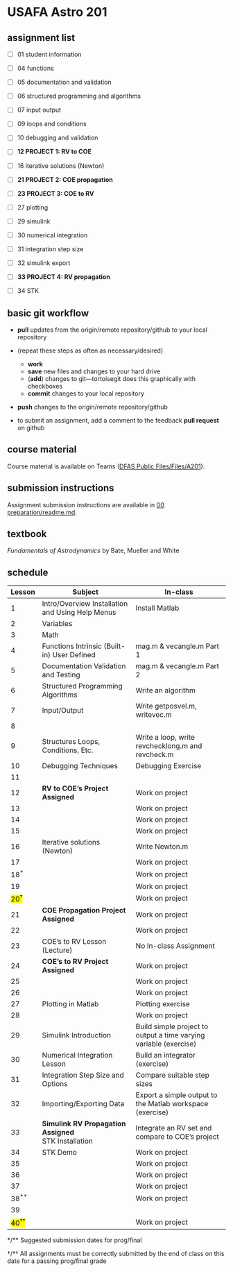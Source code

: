 # USAFA Astro 201



## assignment list

- [ ] 01 student information
- [ ] 04 functions
- [ ] 05 documentation and validation
- [ ] 06 structured programming and algorithms
- [ ] 07 input output
- [ ] 09 loops and conditions
- [ ] 10 debugging and validation
- [ ] **12 PROJECT 1: RV to COE**
- [ ] 16 iterative solutions (Newton)
- [ ] **21 PROJECT 2: COE propagation**
- [ ] **23 PROJECT 3: COE to RV**
- [ ] 27 plotting
- [ ] 29 simulink
- [ ] 30 numerical integration
- [ ] 31 integration step size
- [ ] 32 simulink export
- [ ] **33 PROJECT 4: RV propagation**
- [ ] 34 STK



## basic git workflow

- **pull** updates from the origin/remote repository/github to your local repository
- (repeat these steps as often as necessary/desired)
  - **work**
  - **save** new files and changes to your hard drive
  - (**add**) changes to git—tortoisegit does this graphically with checkboxes
  - **commit** changes to your local repository
- **push** changes to the origin/remote repository/github



- to submit an assignment, add a comment to the feedback **pull request** on github



 ## course material

Course material is available on Teams ([DFAS Public Files/Files/A201](https://usafa0.sharepoint.com/:f:/r/sites/DFASPublicFiles/Shared%20Documents/General/A201?csf=1&web=1&e=wbbded)). 



## submission instructions

Assignment submission instructions are available in [00 preparation/readme.md](<00 preparation/readme.md>).



## textbook

*Fundamentals of Astrodynamics* by Bate, Mueller and White



## schedule 

| **Lesson**               | **Subject**                                                  | **In-class**                                                 |
| ------------------------ | ------------------------------------------------------------ | ------------------------------------------------------------ |
| 1                        | Intro/Overview  Installation and Using Help  Menus           | Install Matlab                                               |
| 2                        | Variables                                                    |                                                              |
| 3                        | Math                                                         |                                                              |
| 4                        | Functions Intrinsic  (Built-in)   User Defined               | mag.m & vecangle.m Part  1                                   |
| 5                        | Documentation  Validation and Testing                        | mag.m & vecangle.m Part  2                                   |
| 6                        | Structured Programming  Algorithms                           | Write an algorithm                                           |
| 7                        | Input/Output                                                 | Write getposvel.m,  writevec.m                               |
| 8                        |                                                              |                                                              |
| 9                        | Structures Loops,  Conditions, Etc.                          | Write a loop, write  revchecklong.m and revcheck.m           |
| 10                       | Debugging Techniques                                         | Debugging Exercise                                           |
| 11                       |                                                              |                                                              |
| 12                       | **RV to COE’s Project Assigned**                             | Work on project                                              |
| 13                       |                                                              | Work on project                                              |
| 14                       |                                                              | Work on project                                              |
| 15                       |                                                              | Work on project                                              |
| 16                       | Iterative solutions (Newton)                                 | Write Newton.m                                               |
| 17                       |                                                              | Work on project                                              |
| 18<sup>*</sup>                    |                                                              | Work on project                                              |
| 19                       |                                                              | Work on project                                              |
| <mark> 20<sup>†</sup>     </mark> |                                                              | Work on project                                              |
| 21                       | **COE Propagation Project Assigned**                         | Work on project                                              |
| 22                       |                                                              | Work on project                                              |
| 23                       | COE’s to RV Lesson (Lecture)                                 | No In-class Assignment                                       |
| 24                       | **COE’s to RV Project Assigned**                             | Work on project                                              |
| 25                       |                                                              | Work on project                                              |
| 26                       |                                                              | Work on project                                              |
| 27                       | Plotting in Matlab                                           | Plotting exercise                                            |
| 28                       |                                                              | Work on project                                              |
| 29                       | Simulink Introduction                                        | Build simple project to  output a time varying variable (exercise) |
| 30                       | Numerical Integration Lesson                                 | Build an integrator  (exercise)                              |
| 31                       | Integration Step Size and  Options                           | Compare suitable step sizes                                  |
| 32                       | Importing/Exporting Data                                     | Export a simple output to  the Matlab workspace (exercise)   |
| 33                       | **Simulink RV Propagation Assigned**   <br />STK Installation | Integrate an RV set and  compare to COE’s project            |
| 34                       | STK Demo                                                     | Work on project                                              |
| 35                       |                                                              | Work on project                                              |
| 36                       |                                                              | Work on project                                              |
| 37                       |                                                              | Work on project                                              |
| 38<sup>**</sup>                   |                                                              | Work on project                                              |
| 39                       |                                                              |                                                              |
| <mark> 40<sup>††</sup>   </mark>  |                                                              | Work on project                                              |

\*/** Suggested submission dates for prog/final

†/†† All assignments must be correctly submitted by the end of class on this date for a passing prog/final grade
